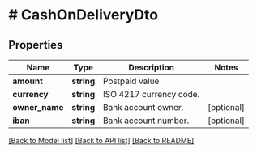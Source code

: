 # # CashOnDeliveryDto

## Properties

Name | Type | Description | Notes
------------ | ------------- | ------------- | -------------
**amount** | **string** | Postpaid value |
**currency** | **string** | ISO 4217 currency code. |
**owner_name** | **string** | Bank account owner. | [optional]
**iban** | **string** | Bank account number. | [optional]

[[Back to Model list]](../../README.md#models) [[Back to API list]](../../README.md#endpoints) [[Back to README]](../../README.md)
